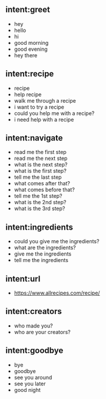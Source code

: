 ## intent:greet
- hey
- hello
- hi
- good morning
- good evening
- hey there

## intent:recipe
- recipe
- help recipe
- walk me through a recipe
- i want to try a recipe
- could you help me with a recipe?
- i need help with a recipe

## intent:navigate
- read me the first step
- read me the next step
- what is the next step?
- what is the first step?
- tell me the last step
- what comes after that?
- what comes before that?
- tell me the 1st step?
- what is the 2nd step?
- what is the 3rd step?

## intent:ingredients
- could you give me the ingredients?
- what are the ingredients?
- give me the ingredients
- tell me the ingredients

## intent:url
- https://www.allrecipes.com/recipe/

## intent:creators
- who made you?
- who are your creators?

## intent:goodbye
- bye
- goodbye
- see you around
- see you later
- good night
